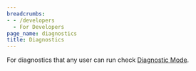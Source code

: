 ```yaml
---
breadcrumbs:
- - /developers
  - For Developers
page_name: diagnostics
title: Diagnostics
---
```


For diagnostics that any user can run check [Diagnostic
Mode](/administrators/diagnostic-mode).

